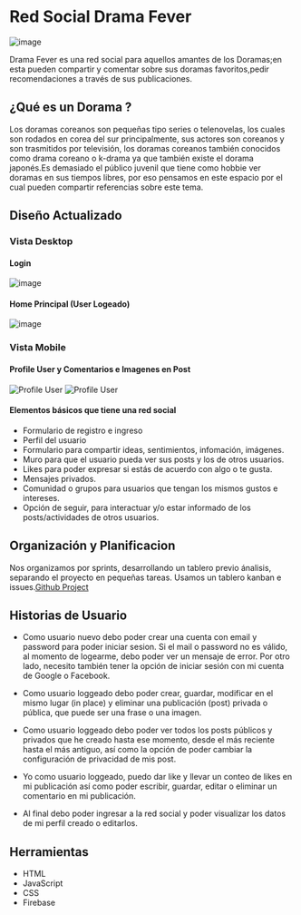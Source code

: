 Red Social Drama Fever
==============================

![image](https://raw.githubusercontent.com/Daianatk/Social-Drama-Fever/master/src/img/logo.png)

Drama Fever es una red social para aquellos amantes de los Doramas;en esta pueden compartir y comentar sobre sus doramas favoritos,pedir recomendaciones a través de sus publicaciones.
## ¿Qué es un Dorama ?
Los doramas coreanos son pequeñas tipo series o telenovelas, los cuales son rodados en corea del sur principalmente, sus actores son coreanos y son trasmitidos por televisión, los doramas coreanos también conocidos como drama coreano o k-drama ya que también existe el dorama japonés.Es demasiado el público juvenil que tiene como hobbie ver doramas en sus tiempos libres, por eso pensamos en este espacio por el cual pueden compartir referencias sobre este tema.

## Diseño Actualizado
### Vista Desktop
#### Login
![image](https://raw.githubusercontent.com/Daianatk/Social-Drama-Fever/master/src/img/img-/logeo-drama-fever.JPG)
#### Home Principal (User Logeado)
![image](https://raw.githubusercontent.com/Daianatk/Social-Drama-Fever/master/src/img/img-/home-drama-fever.JPG)

### Vista Mobile
####  Profile User y  Comentarios e Imagenes en Post
![Profile User](https://raw.githubusercontent.com/Daianatk/Social-Drama-Fever/master/src/img/img-/profile-drama-fever.JPG)
![Profile User ](https://raw.githubusercontent.com/Daianatk/Social-Drama-Fever/master/src/img/img-/comment-drama-fever.JPG)

#### Elementos básicos que tiene una red social
   * Formulario de registro e ingreso
   * Perfil del usuario
   * Formulario para compartir ideas, sentimientos, infomación, imágenes.
   * Muro para que el usuario pueda ver sus posts y los de otros usuarios.
   * Likes para poder expresar si estás de acuerdo con algo o te gusta.
   * Mensajes privados.
   * Comunidad o grupos para usuarios que tengan los mismos gustos e intereses.
   * Opción de seguir, para interactuar y/o estar informado de los posts/actividades de otros usuarios.

## Organización y Planificacion 

Nos organizamos por sprints, desarrollando un tablero previo ánalisis, separando el proyecto en pequeñas tareas. Usamos un tablero kanban e issues.[Github Project](https://github.com/DianaOropeza/LIM009-Social-Network/projects/1)


## Historias de Usuario

* Como usuario nuevo debo poder crear una cuenta con email y password para poder iniciar sesion. Si el mail o password no es válido, al momento de logearme, debo poder ver un mensaje de error. Por otro lado, necesito también tener la opción de iniciar sesión con mi cuenta de Google o Facebook.

* Como usuario loggeado debo poder crear, guardar, modificar en el mismo lugar (in place) y eliminar una publicación (post) privada o pública, que puede ser una frase o una imagen.

* Como usuario loggeado debo poder ver todos los posts públicos y privados que he creado hasta ese momento, desde el más reciente hasta el más antiguo, así como la opción de poder cambiar la configuración de privacidad de mis post.

* Yo como usuario loggeado, puedo dar like y llevar un conteo de likes en mi publicación así como poder escribir, guardar, editar o eliminar un comentario en mi publicación.

* Al final debo poder ingresar a la red social y poder visualizar los datos de mi perfil creado o editarlos.

## Herramientas
* HTML
* JavaScript
* CSS
* Firebase